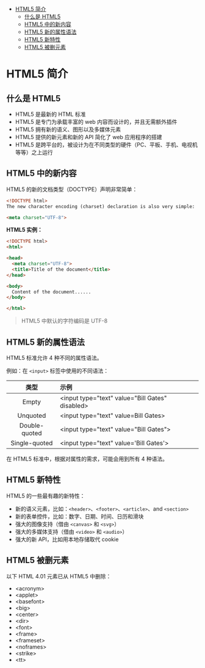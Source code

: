 <!-- TOC -->

- [HTML5 简介](#html5-简介)
    - [什么是 HTML5](#什么是-html5)
    - [HTML5 中的新内容](#html5-中的新内容)
    - [HTML5 新的属性语法](#html5-新的属性语法)
    - [HTML5 新特性](#html5-新特性)
    - [HTML5 被删元素](#html5-被删元素)

<!-- /TOC -->

# HTML5 简介

## 什么是 HTML5

- HTML5 是最新的 HTML 标准
- HTML5 是专门为承载丰富的 web 内容而设计的，并且无需额外插件
- HTML5 拥有新的语义、图形以及多媒体元素
- HTML5 提供的新元素和新的 API 简化了 web 应用程序的搭建
- HTML5 是跨平台的，被设计为在不同类型的硬件（PC、平板、手机、电视机等等）之上运行

## HTML5 中的新内容

HTML5 的新的文档类型（DOCTYPE）声明非常简单：

```html
<!DOCTYPE html>
The new character encoding (charset) declaration is also very simple:

<meta charset="UTF-8">
```

**HTML5 实例：**

```html
<!DOCTYPE html>
<html>

<head>
  <meta charset="UTF-8">
  <title>Title of the document</title>
</head>

<body>
  Content of the document......
</body>

</html>
```

> HTML5 中默认的字符编码是 UTF-8

## HTML5 新的属性语法

HTML5 标准允许 4 种不同的属性语法。

例如：在 `<input>` 标签中使用的不同语法：

|  类型  |  示例  |
|  :----:  |  :----  |
|  Empty  |  \<input type="text" value="Bill Gates" disabled>  |
|  Unquoted  |  \<input type="text" value=Bill Gates>  |
|  Double-quoted  |  \<input type="text" value="Bill Gates">  |
|  Single-quoted  |  \<input type="text" value='Bill Gates'>  |

在 HTML5 标准中，根据对属性的需求，可能会用到所有 4 种语法。

## HTML5 新特性

HTML5 的一些最有趣的新特性：

- 新的语义元素，比如：`<header>`、`<footer>`、`<article>`、and `<section>`
- 新的表单控件，比如：数字、日期、时间、日历和滑块
- 强大的图像支持（借由 `<canvas>` 和 `<svg>`）
- 强大的多媒体支持（借由 `<video>` 和 `<audio>`）
- 强大的新 API，比如用本地存储取代 cookie

## HTML5 被删元素

以下 HTML 4.01 元素已从 HTML5 中删除：

- \<acronym>
- \<applet>
- \<basefont>
- \<big>
- \<center>
- \<dir>
- \<font>
- \<frame>
- \<frameset>
- \<noframes>
- \<strike>
- \<tt>
